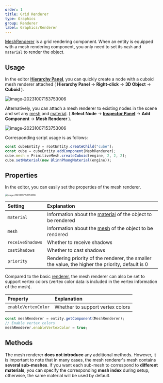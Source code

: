 ```yaml
---
order: 1
title: Grid Renderer
type: Graphics
group: Renderer
label: Graphics/Renderer
---
```


[MeshRenderer](/apis/core/#MeshRenderer) is a grid rendering component. When an entity is equipped with a mesh rendering component, you only need to set its `mesh` and `material` to render the object.

<playground src="scene-basic.ts"></playground>

## Usage

In the editor **[Hierarchy Panel](/en/docs/interface/hierarchy)**, you can quickly create a node with a cuboid mesh renderer attached ( **Hierarchy Panel** -> **Right-click** -> **3D Object** -> **Cuboid** ).

<img src="https://mdn.alipayobjects.com/huamei_yo47yq/afts/img/A*Pca9RZvOsNMAAAAAAAAAAAAADhuCAQ/original" alt="image-20231007153753006"  />

Alternatively, you can attach a mesh renderer to existing nodes in the scene and set any [mesh](/en/docs/graphics-mesh) and [material](/en/docs/graphics-material). ( **Select Node** -> **[Inspector Panel](/en/docs/interface/inspector)** -> **Add Component** -> **Mesh Renderer** ).

<img src="https://mdn.alipayobjects.com/huamei_yo47yq/afts/img/A*UHfjTYk0b4sAAAAAAAAAAAAADhuCAQ/original" alt="image-20231007153753006"  />

Corresponding script usage is as follows:

```typescript
const cubeEntity = rootEntity.createChild("cube");
const cube = cubeEntity.addComponent(MeshRenderer);
cube.mesh = PrimitiveMesh.createCuboid(engine, 2, 2, 2);
cube.setMaterial(new BlinnPhongMaterial(engine));
```

## Properties

In the editor, you can easily set the properties of the mesh renderer.

<img src="https://mdn.alipayobjects.com/huamei_yo47yq/afts/img/A*5Y-3TrYyWo8AAAAAAAAAAAAADhuCAQ/original" alt="image-20231007153753006" style="zoom:50%;" />

| Setting          | Explanation                                           |
| :--------------- | :----------------------------------------------------- |
| `material`       | Information about the [material](/en/docs/graphics-material) of the object to be rendered |
| `mesh`           | Information about the [mesh](/en/docs/graphics-mesh) of the object to be rendered     |
| `receiveShadows` | Whether to receive shadows                             |
| `castShadows`    | Whether to cast shadows                                |
| `priority`       | Rendering priority of the renderer, the smaller the value, the higher the priority, default is 0 |

Compared to the basic [renderer](/en/docs/graphics-renderer), the mesh renderer can also be set to support vertex colors (vertex color data is included in the vertex information of the mesh).

| Property           | Explanation       |
| :----------------- | :----------------- |
| `enableVertexColor` | Whether to support vertex colors |

```typescript
const meshRenderer = entity.getComponent(MeshRenderer);
// Enable vertex colors
meshRenderer.enableVertexColor = true;
```

## Methods

The mesh renderer **does not introduce** any additional methods. However, it is important to note that in many cases, the mesh renderer's mesh contains **several sub-meshes**. If you want each sub-mesh to correspond to **different materials**, you can specify the corresponding **mesh index** during setup, otherwise, the same material will be used by default.

